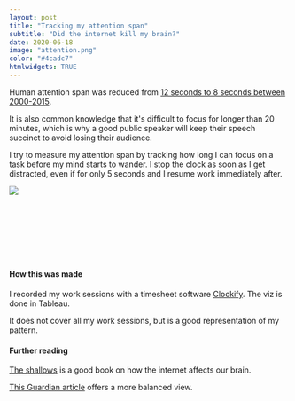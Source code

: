 ```yaml
---
layout: post
title: "Tracking my attention span"
subtitle: "Did the internet kill my brain?"
date: 2020-06-18
image: "attention.png"
color: "#4cadc7"
htmlwidgets: TRUE
---
```

Human attention span was reduced from [12 seconds to 8 seconds between 2000-2015](https://venturebeat.com/2016/12/04/our-8-second-attention-span-and-the-future-of-news-media/).

It is also common knowledge that it's difficult to focus for longer than 20 minutes, which is why a good public speaker will keep their speech succinct to avoid losing their audience.

I try to measure my attention span by tracking how long I can focus on a task before my mind starts to wander. I stop the clock as soon as I get distracted, even if for only 5 seconds and I resume work immediately after. 

<div class='tableauPlaceholder' id='viz1592556486821' style='position: relative'><noscript><a href='#'><img alt=' ' src='https:&#47;&#47;public.tableau.com&#47;static&#47;images&#47;Bo&#47;Book1_15925294727340&#47;MyAttentionSpan&#47;1_rss.png' style='border: none' /></a></noscript><object class='tableauViz'  style='display:none;'><param name='host_url' value='https%3A%2F%2Fpublic.tableau.com%2F' /> <param name='embed_code_version' value='3' /> <param name='site_root' value='' /><param name='name' value='Book1_15925294727340&#47;MyAttentionSpan' /><param name='tabs' value='no' /><param name='toolbar' value='yes' /><param name='static_image' value='https:&#47;&#47;public.tableau.com&#47;static&#47;images&#47;Bo&#47;Book1_15925294727340&#47;MyAttentionSpan&#47;1.png' /> <param name='animate_transition' value='yes' /><param name='display_static_image' value='yes' /><param name='display_spinner' value='yes' /><param name='display_overlay' value='yes' /><param name='display_count' value='yes' /><param name='language' value='en' /><param name='filter' value='publish=yes' /></object>
</div>                
<script type='text/javascript'>                    var divElement = document.getElementById('viz1592556486821');                    var vizElement = divElement.getElementsByTagName('object')[0];                    if ( divElement.offsetWidth > 800 ) { vizElement.style.width='600px';vizElement.style.height='4327px';} else if ( divElement.offsetWidth > 500 ) { vizElement.style.width='600px';vizElement.style.height='4327px';} else { vizElement.style.width='100%';vizElement.style.height='3377px';}                     var scriptElement = document.createElement('script');                    scriptElement.src = 'https://public.tableau.com/javascripts/api/viz_v1.js';                    vizElement.parentNode.insertBefore(scriptElement, vizElement);                
</script>

<html>
<br>
<div style="height:30px"></div>
<br/>
</html>

<br/>
<br/>
<br/>

#### How this was made
I recorded my work sessions with a timesheet software [Clockify](https://clockify.me/). The viz is done in Tableau.

It does not cover all my work sessions, but is a good representation of my pattern.

#### Further reading
[The shallows](https://www.goodreads.com/book/show/9778945-the-shallows) is a good book on how the internet affects our brain.

[This Guardian article](https://www.theguardian.com/education/2016/oct/08/is-the-internet-killing-our-brains) offers a more balanced view.



